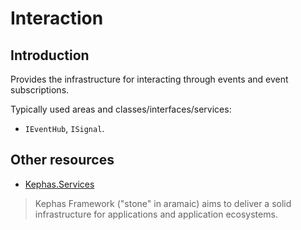 ﻿# Interaction

## Introduction

Provides the infrastructure for interacting through events and event subscriptions.

Typically used areas and classes/interfaces/services:
* ``IEventHub``, ``ISignal``.

## Other resources

* [Kephas.Services](https://www.nuget.org/packages/Kephas.Services)

> Kephas Framework ("stone" in aramaic) aims to deliver a solid infrastructure for applications and application ecosystems.
